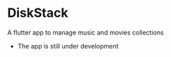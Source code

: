 # DiskStack

A flutter app to manage music and movies collections

 - The app is still under development
